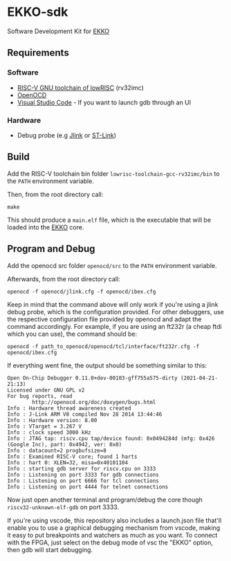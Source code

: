 # EKKO-sdk
Software Development Kit for [EKKO](https://github.com/mrdiogodias/ekko)


## Requirements
### Software
- [RISC-V GNU toolchain of lowRISC](https://github.com/lowRISC/lowrisc-toolchains/releases) (rv32imc) 
- [OpenOCD](https://github.com/openocd-org/openocd)
- [Visual Studio Code](https://code.visualstudio.com/) - If you want to launch gdb through an UI
### Hardware
- Debug probe (e.g [Jlink](http://www.segger.com/jlink.html) or [ST-Link](https://www.st.com/en/development-tools/st-link-v2.html))


## Build
Add the RISC-V toolchain bin folder `lowrisc-toolchain-gcc-rv32imc/bin` to the `PATH` environment variable.

Then, from the root directory call:
```
make
```
This should produce a `main.elf` file, which is the executable that will be loaded into the [EKKO](https://github.com/mrdiogodias/ekko) core.


## Program and Debug
Add the openocd src folder `openocd/src` to the `PATH` environment variable.

Afterwards, from the root directory call: 
```
openocd -f openocd/jlink.cfg -f openocd/ibex.cfg
```
Keep in mind that the command above will only work if you're using a jlink debug probe, which is the configuration provided. For other debuggers, use the respective configuration file provided by openocd and adapt the command accordingly. For example, if you are using an ft232r (a cheap ftdi which you can use), the command should be: 
```
openocd -f path_to_openocd/openocd/tcl/interface/ft232r.cfg -f openocd/ibex.cfg
```

If everything went fine, the output should be something similar to this: 

```
Open On-Chip Debugger 0.11.0+dev-00103-gff755a575-dirty (2021-04-21-21:13)
Licensed under GNU GPL v2
For bug reports, read
        http://openocd.org/doc/doxygen/bugs.html
Info : Hardware thread awareness created
Info : J-Link ARM V8 compiled Nov 28 2014 13:44:46
Info : Hardware version: 8.00
Info : VTarget = 3.267 V
Info : clock speed 3000 kHz
Info : JTAG tap: riscv.cpu tap/device found: 0x0494284d (mfg: 0x426 (Google Inc), part: 0x4942, ver: 0x0)
Info : datacount=2 progbufsize=8
Info : Examined RISC-V core; found 1 harts
Info : hart 0: XLEN=32, misa=0x40101104
Info : starting gdb server for riscv.cpu on 3333
Info : Listening on port 3333 for gdb connections
Info : Listening on port 6666 for tcl connections
Info : Listening on port 4444 for telnet connections
```

Now just open another terminal and program/debug the core though `riscv32-unknown-elf-gdb` on port 3333.

If you're using vscode, this repository also includes a launch.json file that'll enable you to use a graphical debugging mechanism from vscode, making it easy to put breakpoints and watchers as much as you want. To connect with the FPGA, just select on the debug mode of vsc the "EKKO" option, then gdb will start debugging.